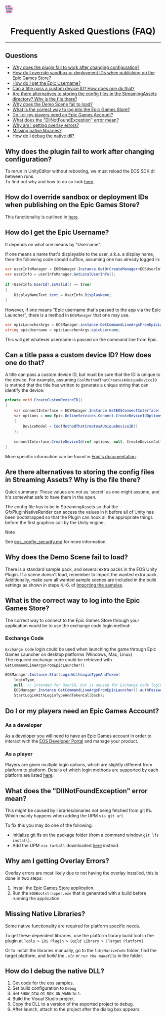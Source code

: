 <a href="/readme.md"><img src="/docs/images/PlayEveryWareLogo.gif" alt="README.md" width="5%"/></a>

# <div align="center"> Frequently Asked Questions (FAQ)</div>
---

## Questions
- [Why does the plugin fail to work after changing configuration?](#why-does-the-plugin-fail-to-work-after-changing-configuration)
- [How do I override sandbox or deployment IDs when publishing on the Epic Games Store?](#how-do-i-override-sandbox-or-deployment-ids-when-publishing-on-the-epic-games-store)
- [How do I get the Epic Username?](#how-do-i-get-the-epic-username)
- [Can a title pass a custom device ID? How does one do that?](#can-a-title-pass-a-custom-device-id-how-does-one-do-that)
- [Are there alternatives to storing the config files in the StreamingAssets directory? Why is the file there?](#are-there-alternatives-to-storing-the-config-files-in-streaming-assets-why-is-the-file-there)
- [Why does the Demo Scene fail to load?](#why-does-the-demo-scene-fail-to-load)
- [What is the correct way to log into the Epic Games Store?](#what-is-the-correct-way-to-log-into-the-epic-games-store)
- [Do I or my players need an Epic Games Account?](#do-i-or-my-players-need-an-epic-games-account)
- [What does the "DllNotFoundException" error mean?](#what-does-the-dllnotfoundexception-error-mean)
- [Why am I getting overlay errors?](#why-am-i-getting-overlay-errors)
- [Missing native libraries?](#missing-native-libraries)
- [How do I debug the native dll?](#how-do-i-debug-the-native-dll)

## Why does the plugin fail to work after changing configuration?

To rerun in UnityEditor without rebooting, we must reload the EOS SDK dll between runs.  
To find out why and how to do so look [here](https://github.com/PlayEveryWare/eos_plugin_for_unity/blob/development/docs/unity_specific.md).

## How do I override sandbox or deployment IDs when publishing on the Epic Games Store?

This functionality is outlined in [here](/docs/epic_game_store.md#overriding-sandbox-andor-deployment-id).

## How do I get the Epic Username?
It depends on what one means by "Username".

If one means a name that's displayable to the user, a.k.a. a display name, then the following 
code should suffice, assuming one has already logged in:

```cs
var userInfoManager = EOSManager.Instance.GetOrCreateManager<EOSUserInfoManager>();
var userInfo = userInfoManager.GetLocalUserInfo();

if (UserInfo.UserId?.IsValid() == true)
{
    DisplayNameText.text = UserInfo.DisplayName;
}
```

However, if one means "Epic username that's passed to the app via the Epic Launcher", there is a method in
`EOSManager` that one may use.

```cs
var epicLauncherArgs = EOSManager.instance.GetCommandLineArgsFromEpicLauncher()
string epicUsername = epicLauncherArgs.epicUsername;
```

This will get whatever username is passed on the command line from Epic.

## Can a title pass a custom device ID? How does one do that?
A title can pass a custom device ID, but must be sure that the ID is unique to the device.
For example, assuming `CoolMethodThatCreatesAUniqueDeviceID` is method that the title has written to generate
a unique string that can identify the device:

```cs
private void CreateCustomDeviceID()
{
    var connectInterface = EOSManager.Instance.GetEOSConnectInterface();
    var options = new Epic.OnlineServices.Connect.CreateDeviceIdOptions()
    {
        DeviceModel = CoolMethodThatCreatesAUniqueDeviceID()
    };

    connectInterface.CreateDeviceId(ref options, null, CreateDeviceCallback);
}
```

More specific information can be found in [Epic's documentation](https://dev.epicgames.com/docs/api-ref/functions/eos-connect-create-device-id).

## Are there alternatives to storing the config files in Streaming Assets? Why is the file there?
Quick summary: Those values are not as 'secret' as one might assume, and it's somewhat safe to have them in the open. 

The config file has to be in StreamingAssets so that the GfxPluginNativeRender can access the values in it before 
all of Unity has been bootstrapped so that the Plugin can hook all the appropriate things before the first graphics call by the Unity engine.

> [!NOTE]
> See [eos_config_security.md](/docs/eos_config_security.md) for more information. 

## Why does the Demo Scene fail to load?

There is a standard sample pack, and several extra packs in the EOS Unity Plugin. If a scene doesn't load, remember to import the wanted extra pack.
Additionally, make sure all wanted sample scenes are included in the build settings as shown in steps 4.-6. of <a href="/readme.md#importing-the-samples">Importing the samples</a>.

## What is the correct way to log into the Epic Games Store?
The correct way to connect to the Epic Games Store through your application would be to use the exchange code login method:

### Exchange Code

`Exchange Code` login could be used when launching the game through Epic Games Launcher on desktop platforms (Windows, Mac, Linux)  
The required exchange code could be retrieved with `GetCommandLineArgsFromEpicLauncher()`

```cs
EOSManager.Instance.StartLoginWithLoginTypeAndToken(
    loginType,
    null, // Intended for UserID, but is unused for Exchange Code login
    EOSManager.Instance.GetCommandLineArgsFromEpicLauncher().authPassword, // The exchange code itself, passed as login token
    StartLoginWithLoginTypeAndTokenCallback);
``` 

## Do I or my players need an Epic Games Account?

### As a developer
As a developer you will need to have an Epic Games account in order to interact with the [EOS Developer Portal](https://dev.epicgames/portal) and manage your product.

### As a player
Players are given multiple login options, which are slightly different from platform to platform. Details of which login methods are supported by each platform are listed [here](/docs/login_type_by_platform.md).

## What does the "DllNotFoundException" error mean? 

This might be caused by libraries/binaries not being fetched from git lfs.  
Which mainly happens when adding the UPM `via git url`   

To fix this you may do one of the following:

- Initialize git lfs on the package folder (from a command window `git lfs install`).
- Add the UPM `via tarball` downloaded [here](https://github.com/PlayEveryWare/eos_plugin_for_unity/releases) instead.

## Why am I getting Overlay Errors?
Overlay errors are most likely due to not having the overlay installed, this is done in two steps:
 1. Install the [Epic Games Store](https://store.epicgames.com/) application.
 2. Run the `EOSBootstrapper.exe` that is generated with a build before running the application.

## Missing Native Libraries?

Some native functionality are required for platform specific needs.  

To get these dependent libraries, use the platform library build tool in the plugin at `Tools > EOS Plugin > Build Library > [Target Platform]`

Or to install the libraries manually, go to the `lib/NativeCode` folder, find the target platform, and *build the `.sln`* or *`run the makefile`* in the folder.

## How do I debug the native DLL?

1. Get code for the eos samples.
2. Set build configuration to `Debug`
3. Set `SHOW_DIALOG_BOX_ON_WARN` to `1`.
2. Build the Visual Studio project.
3. Copy the DLL to a version of the exported project to debug.
4. After launch, attach to the project after the dialog box appears.